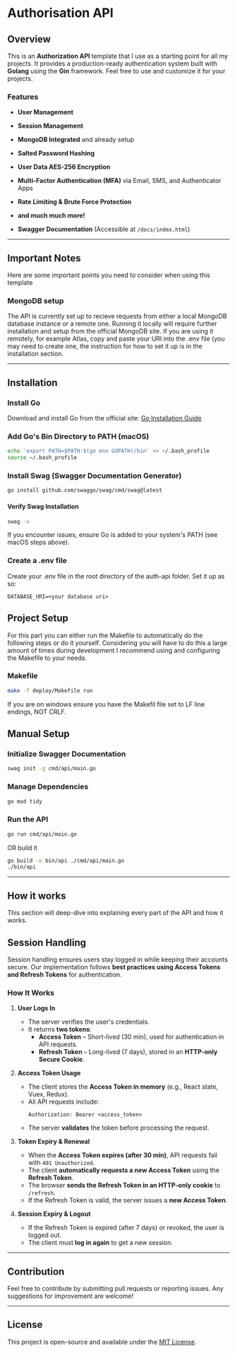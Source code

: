 # Authorisation API

## Overview
This is an **Authorization API** template that I use as a starting point for all my projects. It provides a production-ready authentication system built with **Golang** using the **Gin** framework. Feel free to use and customize it for your projects.

### Features
- **User Management**
- **Session Management**
- **MongoDB Integrated** and already setup
- **Salted Password Hashing**
- **User Data AES-256 Encryption**
- **Multi-Factor Authentication (MFA)** via Email, SMS, and Authenticator Apps
- **Rate Limiting & Brute Force Protection**
- **and much much more!**

- **Swagger Documentation** (Accessible at `/docs/index.html`)

---

## Important Notes
Here are some important points you need to consider when using this template

### MongoDB setup
The API is currently set up to recieve requests from either a local MongoDB database instance or a remote one. Running it locally will require further installation and setup from the official MongoDB site. If you are using it remotely, for example Atlas, copy and paste your URI into the .env file (you may need to create one, the instruction for how to set it up is in the installation section.

---

## Installation

### Install Go
Download and install Go from the official site: [Go Installation Guide](https://go.dev/doc/install)

### Add Go's Bin Directory to PATH (macOS)
```sh
echo 'export PATH=$PATH:$(go env GOPATH)/bin' >> ~/.bash_profile
source ~/.bash_profile
```

### Install Swag (Swagger Documentation Generator)
```sh
go install github.com/swaggo/swag/cmd/swag@latest
```

#### Verify Swag Installation
```sh
swag -v
```
If you encounter issues, ensure Go is added to your system's PATH (see macOS steps above).

### Create a .env file
Create your .env file in the root directory of the auth-api folder.
Set it up as so:

```env
DATABASE_URI=<your database uri>
```

## Project Setup
For this part you can either run the Makefile to automatically do the following steps or do it yourself. Considering you will have to do this a large amount of times during development I recommend using and configuring the Makefile to your needs.

### Makefile
```sh
make -f deploy/Makefile run
```
If you are on windows ensure you have the Makefil file set to LF line endings, NOT CRLF.

## Manual Setup

### Initialize Swagger Documentation
```sh
swag init -g cmd/api/main.go
```

### Manage Dependencies
```sh
go mod tidy
```

### Run the API
```sh
go run cmd/api/main.go
```

OR build it
```sh
go build -o bin/api ./cmd/api/main.go
./bin/api
```

---

## How it works  
This section will deep-dive into explaining every part of the API and how it works.  

## Session Handling  
Session handling ensures users stay logged in while keeping their accounts secure. Our implementation follows **best practices using Access Tokens and Refresh Tokens** for authentication.  

### **How It Works**  

1. **User Logs In**  
   - The server verifies the user's credentials.  
   - It returns **two tokens**:  
     - **Access Token** – Short-lived (30 min), used for authentication in API requests.  
     - **Refresh Token** – Long-lived (7 days), stored in an **HTTP-only Secure Cookie**.  

2. **Access Token Usage**  
   - The client stores the **Access Token in memory** (e.g., React state, Vuex, Redux).  
   - All API requests include:  
     ```
     Authorization: Bearer <access_token>
     ```
   - The server **validates** the token before processing the request.  

3. **Token Expiry & Renewal**  
   - When the **Access Token expires (after 30 min)**, API requests fail with `401 Unauthorized`.  
   - The client **automatically requests a new Access Token** using the **Refresh Token**.  
   - The browser **sends the Refresh Token in an HTTP-only cookie** to `/refresh`.  
   - If the Refresh Token is valid, the server issues a **new Access Token**.  

4. **Session Expiry & Logout**  
   - If the Refresh Token is expired (after 7 days) or revoked, the user is logged out.  
   - The client must **log in again** to get a new session.  


---

## Contribution
Feel free to contribute by submitting pull requests or reporting issues. Any suggestions for improvement are welcome!

---

## License
This project is open-source and available under the [MIT License](LICENSE).

